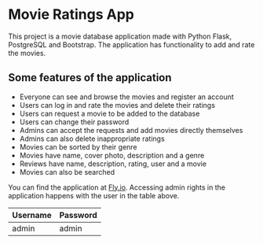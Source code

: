 # Movie Ratings App

This project is a movie database application made with Python Flask, PostgreSQL and Bootstrap. The application has functionality to add and rate the movies.

## Some features of the application

* Everyone can see and browse the movies and register an account
* Users can log in and rate the movies and delete their ratings
* Users can request a movie to be added to the database
* Users can change their password
* Admins can accept the requests and add movies directly themselves
* Admins can also delete inappropriate ratings
* Movies can be sorted by their genre
* Movies have name, cover photo, description and a genre
* Reviews have name, description, rating, user and a movie
* Movies can also be searched

You can find the application at [Fly.io](https://movieratingsapp.fly.dev). Accessing admin rights in the application happens with the user in the table above.

| Username  | Password |
| ------------- | ------------- |
| admin  | admin  |
